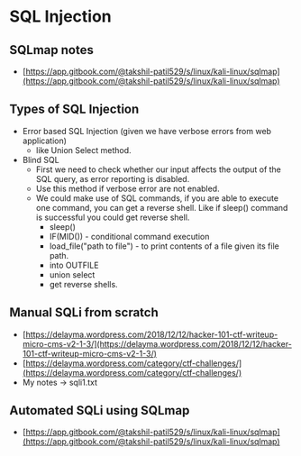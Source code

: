 # SQL Injection

## SQLmap notes

* [https://app.gitbook.com/@takshil-patil529/s/linux/kali-linux/sqlmap](https://app.gitbook.com/@takshil-patil529/s/linux/kali-linux/sqlmap)

## Types of SQL Injection

* Error based SQL Injection \(given we have verbose errors from web application\)
  * like Union Select method.
* Blind SQL
  * First we need to check whether our input affects the output of the SQL query, as error reporting is disabled.
  * Use this method if verbose error are not enabled.
  * We could make use of SQL commands, if you are able to execute one command, you can get a reverse shell. Like if sleep\(\) command is successful you could get reverse shell.
    * sleep\(\)
    * IF\(MID\(\)\) - conditional command execution
    * load\_file\("path to file"\) - to print contents of a file given its file path.
    * into OUTFILE
    * union select
    * get reverse shells.

## Manual SQLi from scratch

* [https://delayma.wordpress.com/2018/12/12/hacker-101-ctf-writeup-micro-cms-v2-1-3/](https://delayma.wordpress.com/2018/12/12/hacker-101-ctf-writeup-micro-cms-v2-1-3/)
* [https://delayma.wordpress.com/category/ctf-challenges/](https://delayma.wordpress.com/category/ctf-challenges/)
* My notes -&gt; sqli1.txt

## Automated SQLi using SQLmap

* [https://app.gitbook.com/@takshil-patil529/s/linux/kali-linux/sqlmap](https://app.gitbook.com/@takshil-patil529/s/linux/kali-linux/sqlmap)

## 

